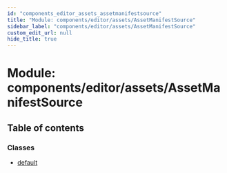 ```yaml
---
id: "components_editor_assets_assetmanifestsource"
title: "Module: components/editor/assets/AssetManifestSource"
sidebar_label: "components/editor/assets/AssetManifestSource"
custom_edit_url: null
hide_title: true
---
```


# Module: components/editor/assets/AssetManifestSource

## Table of contents

### Classes

- [default](../classes/components_editor_assets_assetmanifestsource.default.md)
